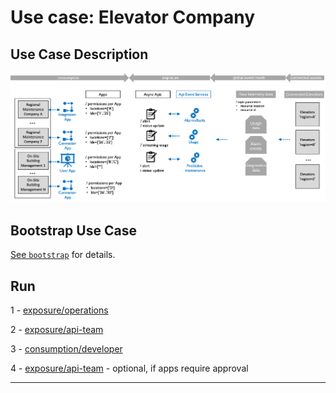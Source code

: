# Use case: Elevator Company

## Use Case Description

<p align="center"><img src="../../images/apim.use-case.elevator-co.png" /></p>


## Bootstrap Use Case

[See `bootstrap`](./bootstrap) for details.

## Run

1 - [exposure/operations](./exposure/operations)

2 - [exposure/api-team](./exposure/api-team)

3 - [consumption/developer](./consumption/developer)

4 - [exposure/api-team](./exposure/api-team) - optional, if apps require approval


---
